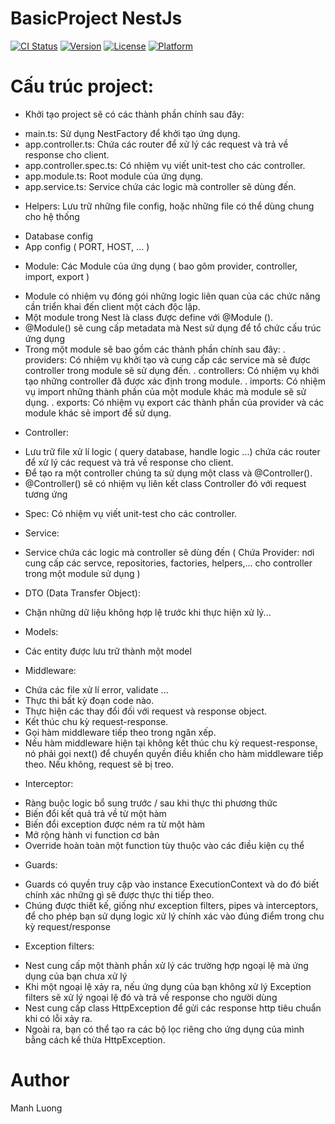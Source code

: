 # BasicProject NestJs

[![CI Status](https://img.shields.io/travis/QuangTran/UnitImageLayerEditor.svg?style=flat)](https://travis-ci.org/QuangTran/UnitImageLayerEditor)
[![Version](https://img.shields.io/cocoapods/v/UnitImageLayerEditor.svg?style=flat)](https://cocoapods.org/pods/UnitImageLayerEditor)
[![License](https://img.shields.io/cocoapods/l/UnitImageLayerEditor.svg?style=flat)](https://cocoapods.org/pods/UnitImageLayerEditor)
[![Platform](https://img.shields.io/cocoapods/p/UnitImageLayerEditor.svg?style=flat)](https://cocoapods.org/pods/UnitImageLayerEditor)

# Cấu trúc project:

- Khởi tạo project sẽ có các thành phần chính sau đây:
 + main.ts: Sử dụng NestFactory để khởi tạo ứng dụng.
 + app.controller.ts: Chứa các router để xử lý các request và trả về response cho client.
 + app.controller.spec.ts: Có nhiệm vụ viết unit-test cho các controller.
 + app.module.ts: Root module của ứng dụng.
 + app.service.ts: Service chứa các logic mà controller sẽ dùng đến.

- Helpers: Lưu trữ những file config, hoặc những file có thể dùng chung cho hệ thống
 + Database config
 + App config ( PORT, HOST, ... )
 
- Module: Các Module của ứng dụng ( bao gôm provider, controller, import, export )
 + Module có nhiệm vụ đóng gói những logic liên quan của các chức năng cần triển khai đến client một cách độc lập.
 + Một module trong Nest là class được define với @Module (). 
 + @Module() sẽ cung cấp metadata mà Nest sử dụng để tổ chức cấu trúc ứng dụng
 + Trong một module sẽ bao gồm các thành phần chính sau đây:
  . providers: Có nhiệm vụ khởi tạo và cung cấp các service mà sẽ được controller trong module sẽ sử dụng đến.
  . controllers: Có nhiệm vụ khởi tạo những controller đã được xác định trong module.
  . imports: Có nhiệm vụ import những thành phần của một module khác mà module sẽ sử dụng.
  . exports: Có nhiệm vụ export các thành phần của provider và các module khác sẻ import để sử dụng.
  
- Controller:
 + Lưu trữ file xử lí logic ( query database, handle logic ...) chứa các router để xử lý các request và trả về response cho client.
 + Để tạo ra một controller chúng ta sử dụng một class và @Controller().
 + @Controller() sẽ có nhiệm vụ liên kết class Controller đó với request tương ứng

- Spec: Có nhiệm vụ viết unit-test cho các controller.

- Service: 
 + Service chứa các logic mà controller sẽ dùng đến ( Chứa Provider: nơi cung cấp các servce, repositories, factories, helpers,... cho controller trong một module sử dụng )
 
- DTO (Data Transfer Object): 
 + Chặn những dữ liệu không hợp lệ trước khi thực hiện xử lý...
 
- Models: 
 + Các entity được lưu trữ thành một model

- Middleware:
 + Chứa các file xử lí error, validate ...
 + Thực thi bất kỳ đoạn code nào.
 + Thực hiện các thay đổi đối với request và response object.
 + Kết thúc chu kỳ request-response.
 + Gọi hàm middleware tiếp theo trong ngăn xếp.
 + Nếu hàm middleware hiện tại không kết thúc chu kỳ request-response, nó phải gọi next() để chuyển quyền điều khiển cho hàm middleware tiếp theo. Nếu không, request sẽ bị treo.

- Interceptor:
 + Ràng buộc logic bổ sung trước / sau khi thực thi phương thức
 + Biến đổi kết quả trả về từ một hàm
 + Biến đổi exception được ném ra từ một hàm
 + Mở rộng hành vi function cơ bản
 + Override hoàn toàn một function tùy thuộc vào các điều kiện cụ thể

- Guards:
 + Guards có quyền truy cập vào instance ExecutionContext và do đó biết chính xác những gì sẽ được thực thi tiếp theo.
 + Chúng được thiết kế, giống như exception filters, pipes và interceptors, để cho phép bạn sử dụng logic xử lý chính xác vào đúng điểm trong chu kỳ request/response

- Exception filters: 
 + Nest cung cấp một thành phần xử lý các trường hợp ngoại lệ mà ứng dụng của bạn chưa xử lý
 + Khi một ngoại lệ xảy ra, nếu ứng dụng của bạn không xử lý Exception filters sẽ xử lý ngoại lệ đó và trả về response cho người dùng
 + Nest cung cấp class HttpException để gửi các response http tiêu chuẩn khi có lỗi xảy ra.
 + Ngoài ra, bạn có thể tạo ra các bộ lọc riêng cho ứng dụng của mình bằng cách kế thừa HttpException.
 
# Author

Manh Luong
